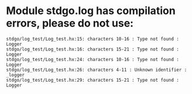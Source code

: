 # Module stdgo.log has compilation errors, please do not use:
```
stdgo/log_test/Log_test.hx:15: characters 10-16 : Type not found : Logger
stdgo/log_test/Log_test.hx:16: characters 15-21 : Type not found : Logger
stdgo/log_test/Log_test.hx:24: characters 10-16 : Type not found : Logger
stdgo/log_test/Log_test.hx:26: characters 4-11 : Unknown identifier : _logger
stdgo/log_test/Log_test.hx:29: characters 15-21 : Type not found : Logger

```

